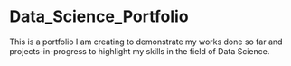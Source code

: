 # Data_Science_Portfolio
This is a portfolio I am creating to demonstrate my works done so far and projects-in-progress to highlight my skills in the field of Data Science.
